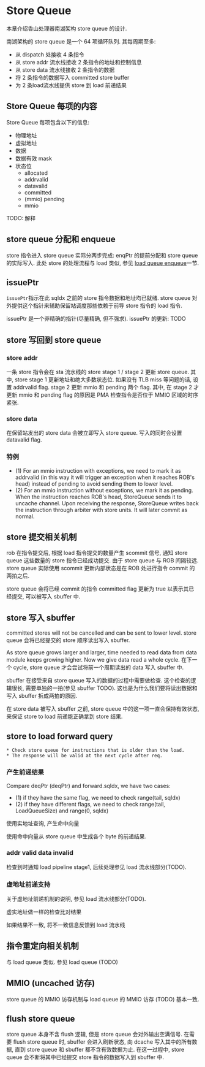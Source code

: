 # Store Queue

本章介绍香山处理器南湖架构 store queue 的设计.

南湖架构的 store queue 是一个 64 项循环队列. 其每周期至多: 
* 从 dispatch 处接收 4 条指令
* 从 store addr 流水线接收 2 条指令的地址和控制信息
* 从 store data 流水线接收 2 条指令的数据
* 将 2 条指令的数据写入 committed store buffer
* 为 2 条load流水线提供 store 到 load 前递结果

## Store Queue 每项的内容

Store Queue 每项包含以下的信息:

* 物理地址
* 虚拟地址
* 数据
* 数据有效 mask
* 状态位
    * allocated
    * addrvalid
    * datavalid
    * committed
    * (mmio) pending
    * mmio

TODO: 解释

## store queue 分配和 enqueue

store 指令进入 store queue 实际分两步完成: enqPtr 的提前分配和 store queue 的实际写入. 此处 store 的处理流程与 load 类似, 参见 [load queue enqueue](./load_queue.md#load-queue-enqueue)一节.

## issuePtr

`issuePtr`指示在此 sqIdx 之前的 store 指令数据和地址均已就绪. store queue 对外提供这个指针来辅助保留站调度那些依赖于前导 store 指令的 load 指令.

issuePtr 是一个非精确的指针(尽量精确, 但不强求). issuePtr 的更新: TODO

## store 写回到 store queue

### store addr

一条 store 指令会在 sta 流水线的 store stage 1 / stage 2 更新 store queue. 其中, store stage 1 更新地址和绝大多数状态位. 如果没有 TLB miss 等问题的话, 设置 addrvalid flag. stage 2 更新 mmio 和 pending 两个 flag. 其中, 在 stage 2 才更新 mmio 和 pending flag 的原因是 PMA 检查指令是否位于 MMIO 区域的时序紧张.

### store data

在保留站发出的 store data 会被立即写入 store queue. 写入的同时会设置 datavalid flag.  

### 特例

* (1) For an mmio instruction with exceptions, we need to mark it as addrvalid (in this way it will trigger an exception when it reaches ROB's head) instead of pending to avoid sending them to lower level.
* (2) For an mmio instruction without exceptions, we mark it as pending. When the instruction reaches ROB's head, StoreQueue sends it to uncache channel. Upon receiving the response, StoreQueue writes back the instruction through arbiter with store units. It will later commit as normal.

## store 提交相关机制

rob 在指令提交后, 根据 load 指令提交的数量产生 scommit 信号, 通知 store queue 这些数量的 store 指令已经成功提交. 由于 store queue 与 ROB 间隔较远. store queue 实际使用 scommit 更新内部状态是在 ROB 处进行指令 commit 的两拍之后. 

store queue 会将已经 commit 的指令 committed flag 更新为 true 以表示其已经提交, 可以被写入 sbuffer 中.

## store 写入 sbuffer

committed stores will not be cancelled and can be sent to lower level. store queue 会将已经提交的 store 顺序读出写入 sbuffer.

As store queue grows larger and larger, time needed to read data from data module keeps growing higher. Now we give data read a whole cycle. 在下一个 cycle, store queue 才会尝试将前一个周期读出的 data 写入 sbuffer 中.

sbuffer 在接受来自 store queue 写入的数据的过程中需要做检查. 这个检查的逻辑很长, 需要单独的一拍(参见 sbuffer TODO). 这也是为什么我们要将读出数据和写入 sbuffer 拆成两拍的原因.

在 store data 被写入 sbuffer 之前, store queue 中的这一项一直会保持有效状态, 来保证 store to load 前递能正确拿到 store 结果.

## store to load forward query

    * Check store queue for instructions that is older than the load.
    * The response will be valid at the next cycle after req.

### 产生前递结果

Compare deqPtr (deqPtr) and forward.sqIdx, we have two cases:

* (1) if they have the same flag, we need to check range(tail, sqIdx)
* (2) if they have different flags, we need to check range(tail, LoadQueueSize) and range(0, sqIdx)

使用实地址查询, 产生命中向量

使用命中向量从 store queue 中生成各个 byte 的前递结果.

### addr valid data invalid

检查到时通知 load pipeline stage1, 后续处理参见 load 流水线部分(TODO).

### 虚地址前递支持

关于虚地址前递机制的说明, 参见 load 流水线部分(TODO).

虚实地址做一样的检查比对结果

如果结果不一致, 将不一致信息反馈到 load 流水线

## 指令重定向相关机制

与 load queue 类似. 参见 load queue (TODO)

## MMIO (uncached 访存)

store queue 的 MMIO 访存机制与 load queue 的 MMIO 访存 (TODO) 基本一致.

## flush store queue

store queue 本身不含 flush 逻辑, 但是 store queue 会对外输出空满信号. 在需要 flush store queue 时, sbuffer 会进入刷新状态, 向 dcache 写入其中的所有数据, 直到 store queue 和 sbuffer 都不含有效数据为止. 在这一过程中, store queue 会不断将其中已经提交 store 指令的数据写入到 sbuffer 中.

